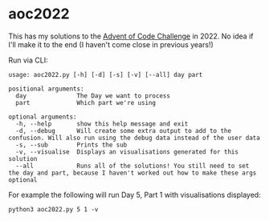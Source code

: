 # aoc2022

This has my solutions to the [Advent of Code Challenge](https://adventofcode.com/) in 2022.  No idea if I'll make it to the end (I haven't come close in previous years!)

Run via CLI:

```
usage: aoc2022.py [-h] [-d] [-s] [-v] [--all] day part

positional arguments:
  day              The Day we want to process
  part             Which part we're using

optional arguments:
  -h, --help       show this help message and exit
  -d, --debug      Will create some extra output to add to the confusion. Will also run using the debug data instead of the user data
  -s, --sub        Prints the sub
  -v, --visualise  Displays an visualisations generated for this solution
  --all            Runs all of the solutions! You still need to set the day and part, because I haven't worked out how to make these args optional
```


For example the following will run Day 5, Part 1 with visualisations displayed:

```
python3 aoc2022.py 5 1 -v
```